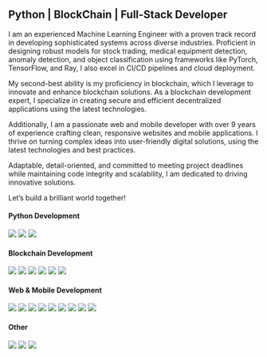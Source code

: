 <h2>Python | BlockChain | Full-Stack Developer</h2>

I am an experienced Machine Learning Engineer with a proven track record in developing sophisticated systems across diverse industries. Proficient in designing robust models for stock trading, medical equipment detection, anomaly detection, and object classification using frameworks like PyTorch, TensorFlow, and Ray, I also excel in CI/CD pipelines and cloud deployment.

My second-best ability is my proficiency in blockchain, which I leverage to innovate and enhance blockchain solutions. As a blockchain development expert, I specialize in creating secure and efficient decentralized applications using the latest technologies.

Additionally, I am a passionate web and mobile developer with over 9 years of experience crafting clean, responsive websites and mobile applications. I thrive on turning complex ideas into user-friendly digital solutions, using the latest technologies and best practices.

Adaptable, detail-oriented, and committed to meeting project deadlines while maintaining code integrity and scalability, I am dedicated to driving innovative solutions.

Let’s build a brilliant world together!

#### Python Development
![](https://img.shields.io/badge/Framework-PyTorch-informational?style=flat&logo=pytorch&logoColor=white&color=3bac3a)
![](https://img.shields.io/badge/Framework-TensorFlow-informational?style=flat&logo=tensorflow&logoColor=white&color=3bac3a)
![](https://img.shields.io/badge/Framework-Ray-informational?style=flat&logo=ray&logoColor=white&color=3bac3a)

#### Blockchain Development
![](https://img.shields.io/badge/Network-BitCoin-informational?style=flat&logo=bitcoin&logoColor=white&color=3bac3a)
![](https://img.shields.io/badge/Network-Ethereum-informational?style=flat&logo=ethereum&logoColor=white&color=3bac3a)
![](https://img.shields.io/badge/Language-Solidity-informational?style=flat&logo=solidity&logoColor=white&color=3bac3a)
![](https://img.shields.io/badge/Token-ERC721-informational?style=flat&logo=erc721&logoColor=white&color=3bac3a)
![](https://img.shields.io/badge/Token-ERC1155-informational?style=flat&logo=erc1155&logoColor=white&color=3bac3a)
![](https://img.shields.io/badge/Token-ERC20-informational?style=flat&logo=erc20&logoColor=white&color=3bac3a)

#### Web & Mobile Development
![](https://img.shields.io/badge/Framework-React-informational?style=flat&logo=react&logoColor=white&color=3bac3a)
![](https://img.shields.io/badge/Framework-Vue-informational?style=flat&logo=vue.js&logoColor=white&color=3bac3a)
![](https://img.shields.io/badge/Framework-Angular-informational?style=flat&logo=angular&logoColor=white&color=3bac3a)
![](https://img.shields.io/badge/Framework-Electron-informational?style=flat&logo=electron&logoColor=white&color=3bac3a)
![](https://img.shields.io/badge/Framework-React_Native-informational?style=flat&logo=react&logoColor=white&color=3bac3a)
![](https://img.shields.io/badge/Framework-Ionic-informational?style=flat&logo=ionic&logoColor=white&color=3bac3a)
![](https://img.shields.io/badge/Language-JavaScript-informational?style=flat&logo=javascript&logoColor=white&color=3bac3a)
![](https://img.shields.io/badge/Language-TypeScript-informational?style=flat&logo=typescript&logoColor=white&color=3bac3a)
![](https://img.shields.io/badge/Language-Kotlin-informational?style=flat&logo=kotlin&logoColor=white&color=3bac3a)


#### Other
![](https://img.shields.io/badge/CI/CD-Github_Action-informational?style=flat&logo=github&logoColor=white&color=3bac3a)
![](https://img.shields.io/badge/CI/CD-Jenkins-informational?style=flat&logo=jenkins&logoColor=white&color=3bac3a)
![](https://img.shields.io/badge/CI/CD-Circle_CI-informational?style=flat&logo=circleci&logoColor=white&color=3bac3a)
